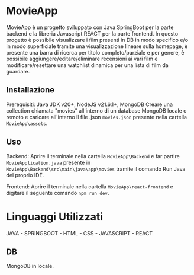 # MovieApp

MovieApp è un progetto sviluppato con Java SpringBoot per la parte backend e la libreria Javascript REACT per la parte frontend. In questo progetto è possibile visualizzare i film presenti in DB in modo specifico e/o in modo superficiale tramite una visualizzazione lineare sulla homepage, è presente una barra di ricerca per titolo completo/parziale e per genere, è possibile aggiungere/editare/eliminare recensioni ai vari film e modificare/resettare una watchlist dinamica per una lista di film da guardare. 

## Installazione

Prerequisiti: Java JDK v20+, NodeJS v21.6.1+, MongoDB
Creare una collection chiamata "movies" all'interno di un database MongoDB locale o remoto e caricare all'interno il file .json ```movies.json``` presente nella cartella ```MovieApp\assets```.

## Uso

Backend:
  Aprire il terminale nella cartella ```MovieApp\Backend``` e far partire ```MovieApplication.java``` presente in ```MovieApp\Backend\src\main\java\app\movies``` tramite il comando Run Java del proprio IDE.

Frontend:
  Aprire il terminale nella cartella ```MovieApp\react-frontend``` e digitare il seguente comando ```npm run dev```.

# Linguaggi Utilizzati

JAVA - SPRINGBOOT - HTML - CSS - JAVASCRIPT - REACT

## DB

MongoDB in locale.

